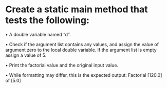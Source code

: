 # Create a static main method that tests the following: 

• A double variable named “d”. 

• Check if the argument list contains any values, and assign the value of argument zero to the local double variable. If the argument list is empty assign a value of 5. 

• Print the factorial value and the original input value. 

• While formatting may differ, this is the expected output:
 Factorial [120.0] of [5.0] 